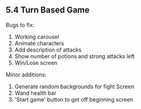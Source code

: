 ## 5.4 Turn Based Game

Bugs to fix:
 1. Working carousel
 2. Animate characters
 3. Add description of attacks
 4. Show number of potions and strong attacks left
 5. Win/Lose screen

 Minor additions:
 1. Generate random backgrounds for fight Screen
 2. Wand health bar
 3. 'Start game' button to get off beginning screen

